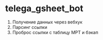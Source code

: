 # telega_gsheet_bot
1. Получение данных через вебхук
2. Парсинг ссылки
3. Проброс ссылки с таблицу МРТ и бэкап
